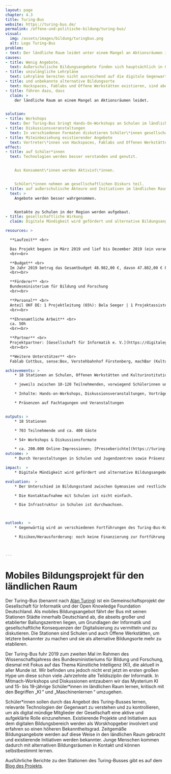 ```yaml
---
layout: page
chapter: 4.3
title: Turing-Bus
website: https://turing-bus.de/
permalink: /offene-und-politische-bildung/turing-bus/
visual:
  img: /assets/images/bildung/turingbus.png
  alt: Logo Turing-Bus
problem:
- text: Der ländliche Raum leidet unter einem Mangel an Aktionsräumen im Bereich der digitalen Bildung.
causes:
- title: Wenig Angebote,
  text: Außerschulische Bildungsangebote finden sich hauptsächlich in Großstädten und Ballungszentren.
- title: unzulängliche Lehrpläne
  text: Lehrpläne bereiten nicht ausreichend auf die digitale Gegenwart und Zukunft vor.
- title: und unbekannte alternative Bildungsorte
  text: Hackspaces, Fablabs und Offene Werkstätten existieren, sind aber oft nicht (ausreichend) bekannt.
- title: führen dazu, dass
  claim: >
    der ländliche Raum an einem Mangel an Aktionsräumen leidet.


solution:
- title: Workshops
  text: Der Turing-Bus bringt Hands-On-Workshops an Schulen im ländlichen Raum, die ohne Vorbildung an Themen der Informatik heranführen.
- title: Diskussionsveranstaltungen
  text: In verschiedenen Formaten diskutieren Schüler\*innen gesellschaftliche Konsequenzen der Digitalisierung mit Vertreter\*innen aus Politik und Wirtschaft.
- title: Miteinbeziehung existierender Angebote
  text: Vertreter\*innen von Hackspaces, Fablabs und Offenen Werkstätten werden zur Workshopleitung und als Diskussionsteilnehmer\*innen miteinbezogen.
effect:
- title: auf Schüler*innen
  text: Technologien werden besser verstanden und genutzt.


    Aus Konsument\*innen werden Aktivist\*innen.


    Schüler\*innen nehmen am gesellschaftlichen Diskurs teil.
- title: auf außerschulische Akteure und Initiativen im ländlichen Raum
  text: >
    Angebote werden besser wahrgenommen.


    Kontakte zu Schulen in der Region werden aufgebaut.
- title: gesellschaftliche Wirkung
  claim: Digitale Mündigkeit wird gefördert und alternative Bildungsangebote werden relevanter.

resources: >

  **Laufzeit** <br>

  Das Projekt begann im März 2019 ​und lief bis Dezember 2019 (ein vorangegangenes Projekt des Turing-Busses lief von Februar 2018 bis Dezember 2018).
  <br><br>

  **Budget** <br>
  Im Jahr 2019 betrug das Gesamtbudget 48.982,00 €, davon 47.882,00 € Personalmittel und 1.100,00 € Sachkosten. Das Projekt war zu 100% finanziert.
  <br><br>

  **Förderer** <br>
  Bundesministerium für Bildung und Forschung
  <br><br>

  **Personal** <br>
  Anteil OKF DE: 1 Projektleitung (65%): Bela Seeger | 1 Projektassistenz (25%): Maximilian Voigt
  <br><br>

  **Ehrenamtliche Arbeit** <br>
  ca. 50h
  <br><br>

  **Partner** <br>
  Projektpartner: [Gesellschaft für Informatik e. V.](https://digitalegesellschaft.de/)
  <br><br>

  **Weitere Unterstützer** <br>
  Fablab Cottbus, sense:Box, Verstehbahnhof Fürstenberg, machBar (Kulturzentrum Freiland), Technikschule clever.inside Lübbenau, Pestalozzi-Fröbel-Haus in Berlin-Schöneberg, Otto-Hahn-Gymnasium in Gifhorn (NDS), Wilhelm-Busch-Gymnasium in Stadthagen (NDS), Ratsgymnasium Minden (NRW), Gymnasium Hermeskeil (RLP), Siebenpfeiffer-Gymnasium Kusel (RLP), Hans-Purrmann-Gymnasium in Speyer (RLP), Deutsches Museum Bonn (NRW), Kino Babylon in Berlin, John-Lennon-Gymnasium in Berlin, KI und wir*, Festung Mark in Magdeburg

achievements: >
    * 18 Stationen an Schulen, Offenen Werkstätten und Kulturinstitutionen in Brandenburg, Sachsen-Anhalt, Rheinland-Pfalz, Sachsen, Niedersachsen und Nordrhein-Westfalen

    * jeweils zwischen 10-120 Teilnehmenden, vorwiegend Schülerinnen und Schüler zwischen 15 und 19 Jahren

    * Inhalte: Hands-on-Workshops, Diskussionsveranstaltungen, Vorträge und Spiele sowohl als kurze 90-min-Workshops im regulären Unterrichtsablauf als auch als eigener Projekttag für eine oder mehrere Klassenstufen, klassen- und jahrgangsübergreifend oder als Teil eines Schulprojekttags (Templin) sowie als außerschulische Veranstaltung 

    * Präsenzen auf Fachtagungen und Veranstaltungen


outputs: >
    * 18 Stationen

    * 703 Teilnehmende und ca. 400 Gäste

    * 54+ Workshops & Diskussionsformate

    * ca. 200.000 Online-Impressionen; [Presseberichte](https://turing-bus.de/presse/) im Print und digital
outcome: >
    * Durch Veranstaltungen in Schulen und Jugendzentren sowie Präsenz auf der Webseite und in den sozialen Medien wird ein Beitrag zur Bekanntmachung digitaler Bildungsangebote geleistet.

impact:  >
    * Digitale Mündigkeit wird gefördert und alternative Bildungsangebote werden relevanter.

evaluation:  >
    * Der Unterschied im Bildungsstand zwischen Gymnasien und restlichen Schulformen ist signifikant.

    * Die Kontaktaufnahme mit Schulen ist nicht einfach.

    * Die Infrastruktur in Schulen ist durchwachsen.



outlook:  >
    * Gegenwärtig wird an verschiedenen Fortführungen des Turing-Bus-Konzeptes gearbeitet.

    * Risiken/Herausforderung: noch keine Finanzierung zur Fortführung ab 2020



---
```



# Mobiles Bildungsprojekt für den ländlichen Raum


Der Turing-Bus (benannt nach [Alan Turing](https://de.wikipedia.org/wiki/Alan_Turing)) ist ein Gemeinschaftsprojekt der Gesellschaft für Informatik und der Open Knowledge Foundation Deutschland. Als mobiles Bildungsangebot fährt der Bus mit seinen Stationen Städte innerhalb Deutschland ab, die abseits großer und etablierter Ballungszentren liegen, um Grundlagen der Informatik und gesellschaftliche Konsequenzen der Digitalisierung zu vermitteln und zu diskutieren. Die Stationen sind Schulen und auch Offene Werkstätten, um letztere bekannter zu machen und sie als alternative Bildungsorte mehr zu etablieren.

Der Turing-Bus fuhr 2019 zum zweiten Mal im Rahmen des Wissenschaftsjahress des Bundesministieriums für Bildung und Forschung, diesmal mit Fokus auf das Thema Künstliche Intelligenz (KI), die aktuell in aller Munde ist. Wir befinden uns jedoch nicht erst jetzt im ersten großen Hype um diese schon viele Jahrzehnte alte Teildisziplin der Informatik. In Mitmach-Workshops und Diskussionen entzaubern wir das Mysterium KI und 15- bis 19-jährige Schüler\*innen im ländlichen Raum lernen, kritisch mit den Begriffen „KI “ und „Maschinenlernen “ umzugehen. 

Schüler\*innen sollen durch das Angebot des Turing-Busses lernen, relevante Technologien der Gegenwart zu verstehen und zu kontrollieren, um als digital mündige Mitglieder der Gesellschaft eine aktive und aufgeklärte Rolle einzunehmen. Existierende Projekte und Initiativen aus dem digitalen Bildungsbereich werden als Worskhopgeber involviert und erfahren so einen höheren Bekanntheitsgrad. Zeitgemäße Bildungsangebote werden auf diese Weise in den ländlichen Raum gebracht und existierende Initiativen werden bekannter. Junge Menschen kommen dadurch mit alternativen Bildungsräumen in Kontakt und können selbstbestimmt lernen.

Ausführliche Berichte zu den Stationen des Turing-Busses gibt es auf dem [Blog des Projekts](https://turing-bus.de/blog/).
